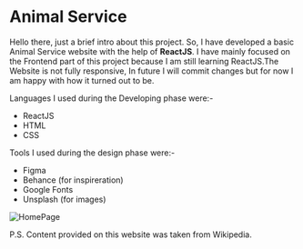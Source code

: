 # Animal Service

Hello there, just a brief intro about this project. So, I have developed a basic Animal Service website with the help of **ReactJS**.  I have mainly focused on the Frontend part of this project because I am still learning ReactJS.The Website is not fully responsive, In future I will commit changes but for now I am happy with how it turned out to be. 

Languages I used during the Developing phase were:-
- ReactJS
- HTML
- CSS

Tools I used during the design phase were:-
- Figma
- Behance (for inspireration)
- Google Fonts
- Unsplash (for images)


![HomePage](https://github.com/MahimnaUpadhyay/AnimalService/assets/91863377/4d0f10a4-eee7-4333-a2bd-139370c9a475)


P.S. Content provided on this website was taken from Wikipedia.
